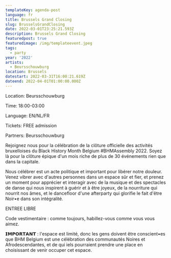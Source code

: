 ```yaml
---
templateKey: agenda-post
language: fr
title: Brussels Grand Closing
slug: BrusselsGrandClosing
date: 2022-03-01T23:25:21.593Z
description: Brussels Grand Closing
featuredpost: true
featuredimage: /img/templateevent.jpeg
tags:
  - party
year: '2022'
artists:
  - Beursschouwburg
location: Brussels
datestart: 2022-03-31T16:00:21.619Z
dateend: 2022-04-01T01:00:00.000Z
---
```

Location: Beursschouwburg

Time: 18:00-03:00

Language: EN/NL/FR

Tickets: FREE admission

Partners: Beursschouwburg

Rejoignez nous pour la célébration de la clôture officielle des activités bruxelloises du Black History Month Belgium #BHMAssembly 2022. Soyez là pour la clôture épique d'un mois riche de plus de 30 événements rien que dans la capitale.

Nous célébrer est un acte politique et important pour libérer notre douleur. Venez vibrer avec d'autres personnes dans un espace sûr et fier, et prenez un moment pour apprécier et interagir avec de la musique et des spectacles de danse qui nous inspirent à guérir et à être joyeux, de la nourriture qui nourrit nos âmes, et le dancefloor d'une afterparty qui glorifie le fait d'être Noir•e dans son intégralité.

ENTREE LIBRE

Code vestimentaire : comme toujours, habillez-vous comme vous vous aimez.

𝗜𝗠𝗣𝗢𝗥𝗧𝗔𝗡𝗧 : l'espace est limité, donc les gens doivent être conscient•es que BHM Belgium est une célébration des communautés Noires et Afrodescendantes, et de qui iels pourraient prendre une place en choisissant de venir occuper cet espace.
